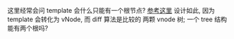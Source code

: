 这里经常会问 template 会什么只能有一个根节点?
[参考这里](https://github.com/vuejs/vue/issues/7088)
设计如此, 因为template 会转化为 vNode, 而 diff 算法是比较的 两颗 vnode 树;
一个 tree 结构能有两个根吗?
